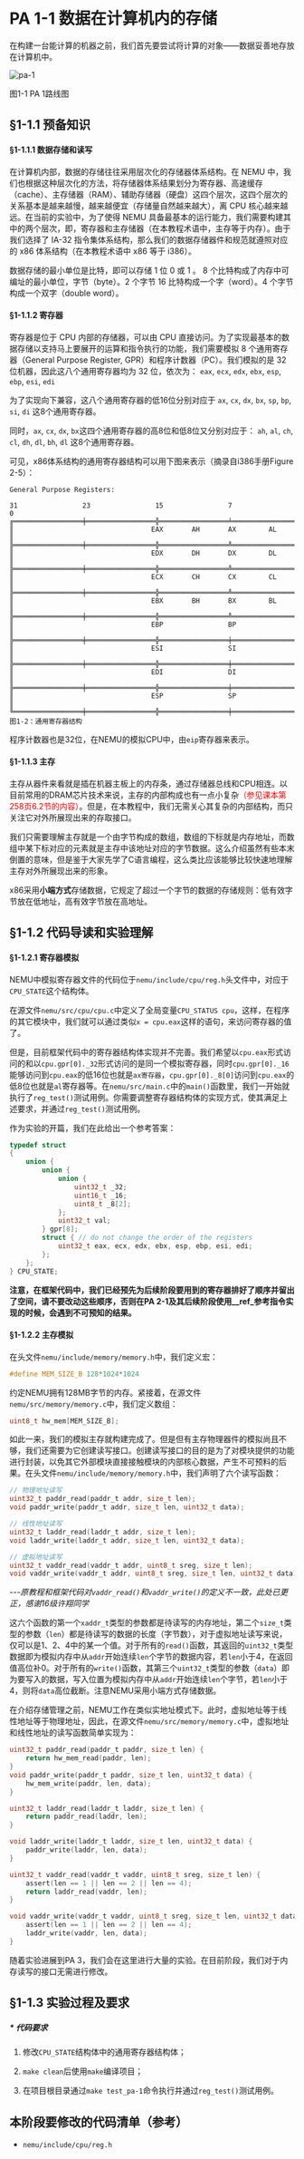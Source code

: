 # PA 1-1 数据在计算机内的存储

在构建一台能计算的机器之前，我们首先要尝试将计算的对象——数据妥善地存放在计算机中。

![pa-1](../PIC/pa/pa-1.png)

图1-1 PA 1路线图

## §1-1.1 预备知识

#### §1-1.1.1 数据存储和读写

在计算机内部，数据的存储往往采用层次化的存储器体系结构。在 NEMU 中，我们也根据这种层次化的方法，将存储器体系结果划分为寄存器、高速缓存（cache）、主存储器（RAM）、辅助存储器（硬盘）这四个层次，这四个层次的关系基本是越来越慢，越来越便宜（存储量自然越来越大），离 CPU 核心越来越远。在当前的实验中，为了使得 NEMU 具备最基本的运行能力，我们需要构建其中的两个层次，即，寄存器和主存储器（在本教程术语中，主存等于内存）。由于我们选择了 IA-32 指令集体系结构，那么我们的数据存储器件和规范就遵照对应的 x86 体系结构（在本教程术语中 x86 等于 i386）。

数据存储的最小单位是比特，即可以存储 1 位 0 或 1 。 8 个比特构成了内存中可编址的最小单位，字节（byte）。2 个字节 16 比特构成一个字（word）。4 个字节构成一个双字（double word）。

#### §1-1.1.2 寄存器

寄存器是位于 CPU 内部的存储器，可以由 CPU 直接访问。为了实现最基本的数据存储以支持马上要展开的运算和指令执行的功能，我们需要模拟 8 个通用寄存器（General Purpose Register, GPR）和程序计数器（PC）。我们模拟的是 32 位机器，因此这八个通用寄存器均为 32 位，依次为：
`eax`, `ecx`, `edx`, `ebx`, `esp`, `ebp`, `esi`, `edi`

为了实现向下兼容，这八个通用寄存器的低16位分别对应于
`ax`, `cx`, `dx`, `bx`, `sp`, `bp`, `si`, `di`
这8个通用寄存器。

同时，`ax`, `cx`, `dx`, `bx`这四个通用寄存器的高8位和低8位又分别对应于：
`ah`, `al`, `ch`, `cl`, `dh`, `dl`, `bh`, `dl`
这8个通用寄存器。

可见，x86体系结构的通用寄存器结构可以用下图来表示（摘录自i386手册Figure 2-5）：

```
General Purpose Registers:

31                23                15                7                 0
╔═════════════════╪═════════════════╬═════════════════╧═════════════════╗
║                                  EAX       AH       AX        AL      ║
╠═════════════════╪═════════════════╬═════════════════╩═════════════════╣
║                                  EDX       DH       DX        DL      ║
╠═════════════════╪═════════════════╬═════════════════╩═════════════════╣
║                                  ECX       CH       CX        CL      ║
╠═════════════════╪═════════════════╬═════════════════╩═════════════════╣
║                                  EBX       BH       BX        BL      ║
╠═════════════════╪═════════════════╬═════════════════╩═════════════════╣
║                                  EBP                BP                ║
╠═════════════════╪═════════════════╬═════════════════╪═════════════════╣
║                                  ESI                SI                ║
╠═════════════════╪═════════════════╬═════════════════╪═════════════════╣
║                                  EDI                DI                ║
╠═════════════════╪═════════════════╬═════════════════╪═════════════════╣
║                                  ESP                SP                ║
╚═════════════════╪═════════════════╬═════════════════╪═════════════════╝
图1-2：通用寄存器结构
```

程序计数器也是32位，在NEMU的模拟CPU中，由`eip`寄存器来表示。

#### §1-1.1.3 主存

主存从器件来看就是插在机器主板上的内存条，通过存储器总线和CPU相连。以目前常用的DRAM芯片技术来说，主存的内部构成也有一点小复杂<font color=red>（参见课本第258页6.2节的内容）</font>。但是，在本教程中，我们无需关心其复杂的内部结构，而只关注它对外所展现出来的存取接口。

我们只需要理解主存就是一个由字节构成的数组，数组的下标就是内存地址，而数组中某下标对应的元素就是主存中该地址对应的字节数据。这么介绍虽然有些本末倒置的意味，但是鉴于大家先学了C语言编程，这么类比应该能够比较快速地理解主存对外所展现出来的形象。

x86采用**小端方式**存储数据，它规定了超过一个字节的数据的存储规则：低有效字节放在低地址，高有效字节放在高地址。

## §1-1.2 代码导读和实验理解

#### §1-1.2.1 寄存器模拟

NEMU中模拟寄存器文件的代码位于`nemu/include/cpu/reg.h`头文件中，对应于`CPU_STATE`这个结构体。

在源文件`nemu/src/cpu/cpu.c`中定义了全局变量`CPU_STATUS cpu`，这样，在程序的其它模块中，我们就可以通过类似`x = cpu.eax`这样的语句，来访问寄存器的值了。

但是，目前框架代码中的寄存器结构体实现并不完善。我们希望以`cpu.eax`形式访问的和以`cpu.gpr[0]._32`形式访问的是同一个模拟寄存器，同时`cpu.gpr[0]._16`能够访问到`cpu.eax`的低16位也就是`ax寄存器`，`cpu.gpr[0]._8[0]`访问到`cpu.eax`的低8位也就是`al`寄存器等。在`nemu/src/main.c`中的`main()`函数里，我们一开始就执行了`reg_test()`测试用例。你需要调整寄存器结构体的实现方式，使其满足上述要求，并通过`reg_test()`测试用例。

作为实验的开篇，我们在此给出一个参考答案：

```c
typedef struct 
{
	union {
		union {
			union {
				uint32_t _32;
				uint16_t _16;
				uint8_t _8[2];
			};
			uint32_t val;
		} gpr[8];
		struct { // do not change the order of the registers
			uint32_t eax, ecx, edx, ebx, esp, ebp, esi, edi;
		};
	};
} CPU_STATE;
```

**注意，在框架代码中，我们已经预先为后续阶段要用到的寄存器排好了顺序并留出了空间，请不要改动这些顺序，否则在PA 2-1及其后续阶段使用__ref_参考指令实现的时候，会遇到不可预知的结果。**


#### §1-1.2.2 主存模拟

在头文件`nemu/include/memory/memory.h`中，我们定义宏：
```c
#define MEM_SIZE_B 128*1024*1024
```


约定NEMU拥有128MB字节的内存。紧接着，在源文件`nemu/src/memory/memory.c`中，我们定义数组：
```c
uint8_t hw_mem[MEM_SIZE_B];
```


如此一来，我们的模拟主存就构建完成了。但是但有主存物理器件的模拟尚且不够，我们还需要为它创建读写接口。创建读写接口的目的是为了对模块提供的功能进行封装，以免其它外部模块直接接触模块的内部核心数据，产生不可预料的后果。在头文件`nemu/include/memory/memory.h`中，我们声明了六个读写函数：
```c
// 物理地址读写
uint32_t paddr_read(paddr_t addr, size_t len);
void paddr_write(paddr_t addr, size_t len, uint32_t data);

// 线性地址读写
uint32_t laddr_read(laddr_t addr, size_t len);
void laddr_write(laddr_t addr, size_t len, uint32_t data);

// 虚拟地址读写
uint32_t vaddr_read(vaddr_t addr, uint8_t sreg, size_t len);
void vaddr_write(vaddr_t addr, uint8_t sreg, size_t len, uint32_t data);
```

*---原教程和框架代码对`vaddr_read()`和`vaddr_write()`的定义不一致，此处已更正，感谢16级许翔同学*

这六个函数的第一个`xaddr_t`类型的参数都是待读写的内存地址，第二个`size_t`类型的参数（`len`）都是待读写的数据的长度（字节数），对于虚拟地址读写来说，仅可以是1、2、4中的某一个值。对于所有的`read()`函数，其返回的`uint32_t`类型数据即为模拟内存中从`addr`开始连续`len`个字节的数据内容，若`len`小于4，在返回值高位补0。对于所有的`write()`函数，其第三个`uint32_t`类型的参数（`data`）即为要写入的数据，写入位置为模拟内存中从`addr`开始连续`len`个字节，若`len`小于4，则将`data`高位截断。注意NEMU采用小端方式存储数据。

在介绍存储管理之前，NEMU工作在类似实地址模式下。此时，虚拟地址等于线性地址等于物理地址，因此，在源文件`nemu/src/memory/memory.c`中，虚拟地址和线性地址的读写函数简单实现为：

```c
uint32_t paddr_read(paddr_t paddr, size_t len) {
    return hw_mem_read(paddr, len);
}
void paddr_write(paddr_t paddr, size_t len, uint32_t data) { 
    hw_mem_write(paddr, len, data);
}

uint32_t laddr_read(laddr_t laddr, size_t len) {
    return paddr_read(laddr, len);
}

void laddr_write(laddr_t laddr, size_t len, uint32_t data) {
    paddr_write(laddr, len, data);
}

uint32_t vaddr_read(vaddr_t vaddr, uint8_t sreg, size_t len) {
    assert(len == 1 || len == 2 || len == 4);
    return laddr_read(vaddr, len);
}

void vaddr_write(vaddr_t vaddr, uint8_t sreg, size_t len, uint32_t data) {
    assert(len == 1 || len == 2 || len == 4);
    laddr_write(vaddr, len, data);
}
```

随着实验进展到PA 3，我们会在这里进行大量的实验。在目前阶段，我们对于内存读写的接口无需进行修改。

## §1-1.3 实验过程及要求

##### * 代码要求

1. 修改`CPU_STATE`结构体中的通用寄存器结构体；

2. `make clean`后使用`make`编译项目；

3. 在项目根目录通过`make test_pa-1`命令执行并通过`reg_test()`测试用例。

## 本阶段要修改的代码清单（参考）

* `nemu/include/cpu/reg.h`

